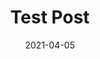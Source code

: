 ---
layout: default
short-title: Test Post
title: Test Post
modal-id: 4
date: 2021-04-05
img: blur_code.png
alt: image-alt
project-date: April 2021
description: This is a much longer description of this project. I think it is useful to see this so that I can tell what a larger modal will look like. This should be farthur down. There might be a picture here or something.
---